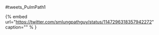 #tweets_PulmPath1

{% embed url="https://twitter.com/smlungpathguy/status/1147296318357942272"  caption="" % }
